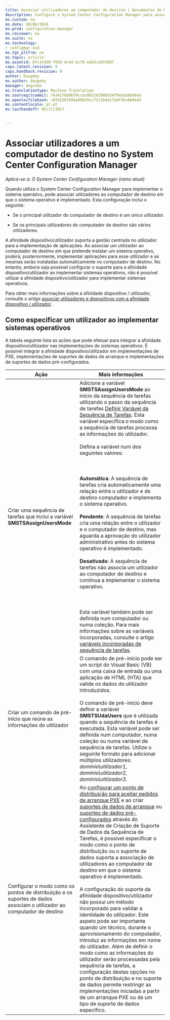 ```yaml
---
title: Associar utilizadores um computador de destino | Documentos do Microsoft
description: Configure o System Center Configuration Manager para associar os utilizadores com computadores de destino ao implementar sistemas operativos.
ms.custom: na
ms.date: 10/06/2016
ms.prod: configuration-manager
ms.reviewer: na
ms.suite: na
ms.technology:
- configmgr-osd
ms.tgt_pltfrm: na
ms.topic: article
ms.assetid: 07c3c6d9-f056-4c4d-bc70-ede5ca933807
caps.latest.revision: 9
caps.handback.revision: 0
author: Dougeby
ms.author: dougeby
manager: angrobe
ms.translationtype: Machine Translation
ms.sourcegitcommit: 74341fb60bf9ccbc8822e390bd34f9eda58b4bda
ms.openlocfilehash: c0331567b94a99b29cc73c16de17a9f3bc6b9e43
ms.contentlocale: pt-pt
ms.lasthandoff: 05/17/2017


---
```

# <a name="associate-users-with-a-destination-computer-in-system-center-configuration-manager"></a>Associar utilizadores a um computador de destino no System Center Configuration Manager

*Aplica-se a: O System Center Configuration Manager (ramo atual)*

Quando utiliza o System Center Configuration Manager para implementar o sistema operativo, pode associar utilizadores ao computador de destino em que o sistema operativo é implementado. Esta configuração inclui o seguinte:  

-   Se o principal utilizador do computador de destino é um único utilizador.  

-   Se os principais utilizadores do computador de destino são vários utilizadores.  

 A afinidade dispositivo/utilizador suporta a gestão centrada no utilizador para a implementação de aplicações. Ao associar um utilizador ao computador de destino em que pretende instalar um sistema operativo, poderá, posteriormente, implementar aplicações para esse utilizador e as mesmas serão instaladas automaticamente no computador de destino. No entanto, embora seja possível configurar o suporte para a afinidade dispositivo/utilizador ao implementar sistemas operativos, não é possível utilizar a afinidade dispositivo/utilizador para implementar sistemas operativos.  

 Para obter mais informações sobre a afinidade dispositivo / utilizador, consulte o artigo [associar utilizadores e dispositivos com a afinidade dispositivo / utilizador](../../apps/deploy-use/link-users-and-devices-with-user-device-affinity.md).  

## <a name="how-to-specify-a-user-when-you-deploy-operating-systems"></a>Como especificar um utilizador ao implementar sistemas operativos  
 A tabela seguinte lista as ações que pode efetuar para integrar a afinidade dispositivo/utilizador nas implementações de sistemas operativos. É possível integrar a afinidade dispositivo/utilizador em implementações de PXE, implementações de suportes de dados de arranque e implementações de suportes de dados pré-configurados.  

|Ação|Mais informações|  
|------------|----------------------|  
|Criar uma sequência de tarefas que inclui a variável **SMSTSAssignUsersMode**|Adicione a variável **SMSTSAssignUsersMode** ao início da sequência de tarefas utilizando o passo da sequência de tarefas [Definir Variável da Sequência de Tarefas](../../osd/understand/task-sequence-steps.md#BKMK_SetTaskSequenceVariable). Esta variável especifica o modo como a sequência de tarefas processa as informações do utilizador.<br /><br /> Defina a variável num dos seguintes valores:<br /><br /> <br /><br /> **Automática**: A sequência de tarefas cria automaticamente uma relação entre o utilizador e de destino computador e implementa o sistema operativo.<br /><br /> **Pendente**: A sequência de tarefas cria uma relação entre o utilizador e o computador de destino, mas aguarda a aprovação do utilizador administrativo antes do sistema operativo é implementado.<br /><br /> **Desativado**: A sequência de tarefas não associa um utilizador ao computador de destino e continua a implementar o sistema operativo.<br /><br /> <br /><br /> Esta variável também pode ser definida num computador ou numa coleção. Para mais informações sobre as variáveis incorporadas, consulte o artigo [variáveis incorporadas de sequência de tarefas](../../osd/understand/task-sequence-built-in-variables.md).|  
|Criar um comando de pré-início que reúne as informações do utilizador|O comando de pré-início pode ser um script do Visual Basic (VB) com uma caixa de entrada ou uma aplicação de HTML (HTA) que valide os dados do utilizador introduzidos.<br /><br /> O comando de pré-início deve definir a variável **SMSTSUdaUsers** que é utilizada quando a sequência de tarefas é executada. Esta variável pode ser definida num computador, numa coleção ou numa variável de sequência de tarefas. Utilize o seguinte formato para adicionar múltiplos utilizadores: *domínio\utilizador1, domínio\utilizador2, domínio\utilizador3*.|  
|Configurar o modo como os pontos de distribuição e os suportes de dados associam o utilizador ao computador de destino|Ao [configurar um ponto de distribuição para aceitar pedidos de arranque PXE](https://technet.microsoft.com/library/mt627944\(TechNet.10\).aspx#BKMK_PXEDistributionPoint) e ao criar [suportes de dados de arranque](http://technet.microsoft.com/library/mt627921\(TechNet.10\).aspx) ou [suportes de dados pré-configurados](https://technet.microsoft.com/library/mt627922\(TechNet.10\).aspx) através do Assistente de Criação de Suporte de Dados da Sequência de Tarefas, é possível especificar o modo como o ponto de distribuição ou o suporte de dados suporta a associação de utilizadores ao computador de destino em que o sistema operativo é implementado.<br /><br /> A configuração do suporte da afinidade dispositivo/utilizador não possui um método incorporado para validar a identidade do utilizador. Este aspeto pode ser importante quando um técnico, durante o aprovisionamento do computador, introduz as informações em nome do utilizador. Além de definir o modo como as informações do utilizador serão processadas pela sequência de tarefas, a configuração destas opções no ponto de distribuição e no suporte de dados permite restringir as implementações iniciadas a partir de um arranque PXE ou de um tipo de suporte de dados específico.|  

